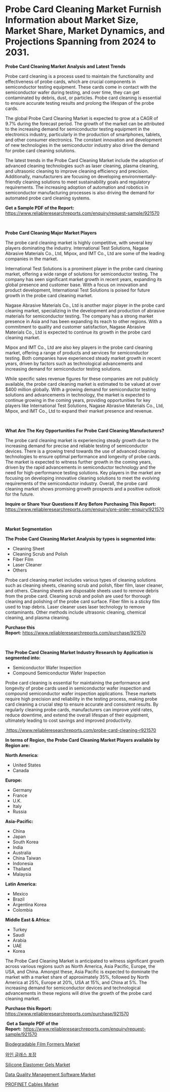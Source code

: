 <p><h1>Probe Card Cleaning Market Furnish Information about Market Size, Market Share, Market Dynamics, and Projections Spanning from 2024 to 2031.</h1></p><p><strong>Probe Card Cleaning Market Analysis and Latest Trends</strong></p>
<p><p>Probe card cleaning is a process used to maintain the functionality and effectiveness of probe cards, which are crucial components in semiconductor testing equipment. These cards come in contact with the semiconductor wafer during testing, and over time, they can get contaminated by debris, dust, or particles. Probe card cleaning is essential to ensure accurate testing results and prolong the lifespan of the probe cards.</p><p>The global Probe Card Cleaning Market is expected to grow at a CAGR of 9.7% during the forecast period. The growth of the market can be attributed to the increasing demand for semiconductor testing equipment in the electronics industry, particularly in the production of smartphones, tablets, and other consumer electronics. The constant innovation and development of new technologies in the semiconductor industry also drive the demand for probe card cleaning solutions.</p><p>The latest trends in the Probe Card Cleaning Market include the adoption of advanced cleaning technologies such as laser cleaning, plasma cleaning, and ultrasonic cleaning to improve cleaning efficiency and precision. Additionally, manufacturers are focusing on developing environmentally-friendly cleaning solutions to meet sustainability goals and regulatory requirements. The increasing adoption of automation and robotics in semiconductor manufacturing processes is also driving the demand for automated probe card cleaning systems.</p></p>
<p><strong>Get a Sample PDF of the Report:&nbsp;</strong> <a href="https://www.reliableresearchreports.com/enquiry/request-sample/921570">https://www.reliableresearchreports.com/enquiry/request-sample/921570</a></p>
<p>&nbsp;</p>
<p><strong>Probe Card Cleaning Major Market Players</strong></p>
<p><p>The probe card cleaning market is highly competitive, with several key players dominating the industry. International Test Solutions, Nagase Abrasive Materials Co., Ltd, Mipox, and IMT Co., Ltd are some of the leading companies in the market.</p><p>International Test Solutions is a prominent player in the probe card cleaning market, offering a wide range of solutions for semiconductor testing. The company has seen significant market growth in recent years, expanding its global presence and customer base. With a focus on innovation and product development, International Test Solutions is poised for future growth in the probe card cleaning market.</p><p>Nagase Abrasive Materials Co., Ltd is another major player in the probe card cleaning market, specializing in the development and production of abrasive materials for semiconductor testing. The company has a strong market presence in Asia and has been expanding its reach to other regions. With a commitment to quality and customer satisfaction, Nagase Abrasive Materials Co., Ltd is expected to continue its growth in the probe card cleaning market.</p><p>Mipox and IMT Co., Ltd are also key players in the probe card cleaning market, offering a range of products and services for semiconductor testing. Both companies have experienced steady market growth in recent years, driven by factors such as technological advancements and increasing demand for semiconductor testing solutions.</p><p>While specific sales revenue figures for these companies are not publicly available, the probe card cleaning market is estimated to be valued at over $400 million globally. With a growing demand for semiconductor testing solutions and advancements in technology, the market is expected to continue growing in the coming years, providing opportunities for key players like International Test Solutions, Nagase Abrasive Materials Co., Ltd, Mipox, and IMT Co., Ltd to expand their market presence and revenue.</p></p>
<p>&nbsp;</p>
<p><strong>What Are The Key Opportunities For Probe Card Cleaning Manufacturers?</strong></p>
<p><p>The probe card cleaning market is experiencing steady growth due to the increasing demand for precise and reliable testing of semiconductor devices. There is a growing trend towards the use of advanced cleaning technologies to ensure optimal performance and longevity of probe cards. The market is expected to witness further growth in the coming years, driven by the rapid advancements in semiconductor technology and the need for high-performance testing solutions. Key players in the market are focusing on developing innovative cleaning solutions to meet the evolving requirements of the semiconductor industry. Overall, the probe card cleaning market shows promising growth prospects and a positive outlook for the future.</p></p>
<p><strong>Inquire or Share Your Questions If Any Before Purchasing This Report:</strong> <a href="https://www.reliableresearchreports.com/enquiry/pre-order-enquiry/921570">https://www.reliableresearchreports.com/enquiry/pre-order-enquiry/921570</a></p>
<p>&nbsp;</p>
<p><strong>Market Segmentation</strong></p>
<p><strong>The Probe Card Cleaning Market Analysis by types is segmented into:</strong></p>
<p><ul><li>Cleaning Sheet</li><li>Cleaning Scrub and Polish</li><li>Fiber Film</li><li>Laser Cleaner</li><li>Others</li></ul></p>
<p><p>Probe card cleaning market includes various types of cleaning solutions such as cleaning sheets, cleaning scrub and polish, fiber film, laser cleaner, and others. Cleaning sheets are disposable sheets used to remove debris from the probe card. Cleaning scrub and polish are used for thorough cleaning and polishing of the probe card surface. Fiber film is a sticky film used to trap debris. Laser cleaner uses laser technology to remove contaminants. Other methods include ultrasonic cleaning, chemical cleaning, and plasma cleaning.</p></p>
<p><strong>Purchase this Report:&nbsp;</strong><a href="https://www.reliableresearchreports.com/purchase/921570">https://www.reliableresearchreports.com/purchase/921570</a></p>
<p>&nbsp;</p>
<p><strong>The Probe Card Cleaning Market Industry Research by Application is segmented into:</strong></p>
<p><ul><li>Semiconductor Wafer Inspection</li><li>Compound Semiconductor Wafer Inspection</li></ul></p>
<p><p>Probe card cleaning is essential for maintaining the performance and longevity of probe cards used in semiconductor wafer inspection and compound semiconductor wafer inspection applications. These markets require high precision and reliability in the testing process, making probe card cleaning a crucial step to ensure accurate and consistent results. By regularly cleaning probe cards, manufacturers can improve yield rates, reduce downtime, and extend the overall lifespan of their equipment, ultimately leading to cost savings and improved productivity.</p></p>
<p><a href="https://www.reliableresearchreports.com/probe-card-cleaning-r921570">&nbsp;https://www.reliableresearchreports.com/probe-card-cleaning-r921570</a></p>
<p><strong>In terms of Region, the Probe Card Cleaning Market Players available by Region are:</strong></p>
<p>
    <p> <strong> North America: </strong>
        <ul>
            <li>United States</li>
            <li>Canada</li>
        </ul>
        </p> 
    <p> <strong> Europe: </strong>
        <ul>
            <li>Germany</li>
            <li>France</li>
            <li>U.K.</li>
            <li>Italy</li>
            <li>Russia</li>
        </ul>
        </p> 
    <p> <strong> Asia-Pacific: </strong>
        <ul>
            <li>China</li>
            <li>Japan</li>
            <li>South Korea</li>
            <li>India</li>
            <li>Australia</li>
            <li>China Taiwan</li>
            <li>Indonesia</li>
            <li>Thailand</li>
            <li>Malaysia</li>
        </ul>
        </p> 
    <p> <strong> Latin America: </strong>
        <ul>
            <li>Mexico</li>
            <li>Brazil</li>
            <li>Argentina Korea</li>
            <li>Colombia</li>
        </ul>
        </p> 
    <p> <strong> Middle East & Africa: </strong>
        <ul>
            <li>Turkey</li>
            <li>Saudi</li>
            <li>Arabia</li>
            <li>UAE</li>
            <li>Korea</li>
        </ul>
    </p>
    </p>
<p><p>The Probe Card Cleaning Market is anticipated to witness significant growth across various regions such as North America, Asia Pacific, Europe, the USA, and China. Amongst these, Asia Pacific is expected to dominate the market with a market share of approximately 35%, followed by North America at 25%, Europe at 20%, USA at 15%, and China at 5%. The increasing demand for semiconductor devices and technological advancements in these regions will drive the growth of the probe card cleaning market.</p></p>
<p><strong>Purchase this Report: </strong><a href="https://www.reliableresearchreports.com/purchase/921570">https://www.reliableresearchreports.com/purchase/921570</a></p>
<p>&nbsp;<strong>Get a Sample PDF of the Report:&nbsp;&nbsp;</strong><a href="https://www.reliableresearchreports.com/enquiry/request-sample/921570">https://www.reliableresearchreports.com/enquiry/request-sample/921570</a></p>
<p><strong></strong></p>
<p><p><a href="https://www.linkedin.com/pulse/biodegradable-film-formers-market-research-report-key-successful-j0vnc?trackingId=hhiT%2FKIm4e%2FUP6gJkzfcuw%3D%3D">Biodegradable Film Formers Market</a></p><p><a href="https://github.com/anton65482023/Market-Research-Report-List-1/blob/main/770579053430.md">와인 글래스 포장</a></p><p><a href="https://www.linkedin.com/pulse/silicone-elastomer-gels-market-size-furnishes-valuable-information-echrc?trackingId=8qCr%2FvBAvJxJcCXSypVeog%3D%3D">Silicone Elastomer Gels Market</a></p><p><a href="https://github.com/cameroneffertz/Market-Research-Report-List-1/blob/main/data-quality-management-software-market.md">Data Quality Management Software Market</a></p><p><a href="https://github.com/mbisetmhermsr/Market-Research-Report-List-2/blob/main/profinet-cables-market.md">PROFINET Cables Market</a></p></p>